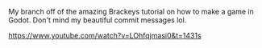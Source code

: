 My branch off of the amazing Brackeys tutorial on how to make a game in Godot. Don't mind my beautiful commit messages lol.

https://www.youtube.com/watch?v=LOhfqjmasi0&t=1431s
